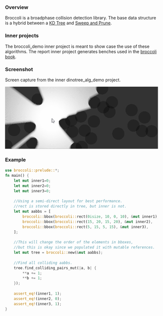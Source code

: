 ### Overview

Broccoli is a broadphase collision detection library. 
The base data structure is a hybrid between a [KD Tree](https://en.wikipedia.org/wiki/K-d_tree) and [Sweep and Prune](https://en.wikipedia.org/wiki/Sweep_and_prune).

### Inner projects

The broccoli_demo inner project is meant to show case the use of these algorithms. 
The report inner project generates benches used in the [broccoli book](https://tiby312.github.io/broccoli_report).

### Screenshot

Screen capture from the inner dinotree_alg_demo project.

<img src="./assets/screenshot.gif" alt="screenshot">

### Example

```rust
use broccoli::prelude::*;
fn main() {
    let mut inner1=0;
    let mut inner2=0;
    let mut inner3=0;

    //Using a semi-direct layout for best performance.
    //rect is stored directly in tree, but inner is not.
    let mut aabbs = [
        broccoli::bbox(broccoli::rect(0isize, 10, 0, 10), &mut inner1),
        broccoli::bbox(broccoli::rect(15, 20, 15, 20), &mut inner2),
        broccoli::bbox(broccoli::rect(5, 15, 5, 15), &mut inner3),
    ];

    //This will change the order of the elements in bboxes,
    //but this is okay since we populated it with mutable references.
    let mut tree = broccoli::new(&mut aabbs);

    //Find all colliding aabbs.
    tree.find_colliding_pairs_mut(|a, b| {
        **a += 1;
        **b += 1;
    });

    assert_eq!(inner1, 1);
    assert_eq!(inner2, 0);
    assert_eq!(inner3, 1);
}

```
